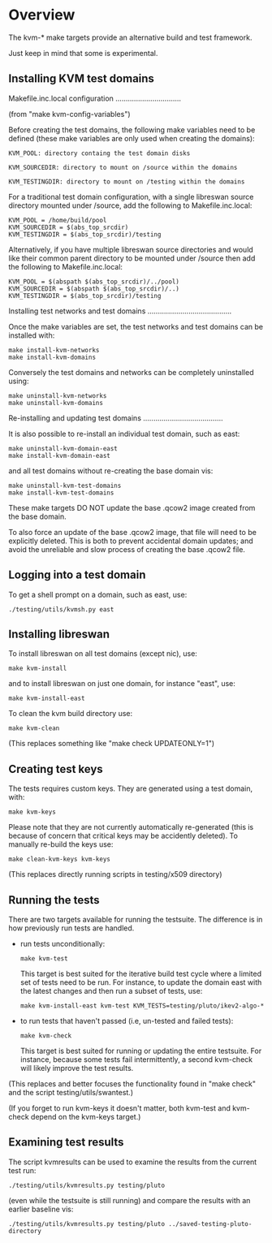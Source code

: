 
Overview
========

The kvm-* make targets provide an alternative build and test
framework.

Just keep in mind that some is experimental.


Installing KVM test domains
---------------------------


Makefile.inc.local configuration
................................

(from "make kvm-config-variables")

Before creating the test domains, the following make variables need to
be defined (these make variables are only used when creating the
domains):

    KVM_POOL: directory containg the test domain disks

    KVM_SOURCEDIR: directory to mount on /source within the domains

    KVM_TESTINGDIR: directory to mount on /testing within the domains

For a traditional test domain configuration, with a single libreswan
source directory mounted under /source, add the following to
Makefile.inc.local:

    KVM_POOL = /home/build/pool
    KVM_SOURCEDIR = $(abs_top_srcdir)
    KVM_TESTINGDIR = $(abs_top_srcdir)/testing

Alternatively, if you have multiple libreswan source directories and
would like their common parent directory to be mounted under /source
then add the following to Makefile.inc.local:

    KVM_POOL = $(abspath $(abs_top_srcdir)/../pool)
    KVM_SOURCEDIR = $(abspath $(abs_top_srcdir)/..)
    KVM_TESTINGDIR = $(abs_top_srcdir)/testing


Installing test networks and test domains
.........................................

Once the make variables are set, the test networks and test domains
can be installed with:

    make install-kvm-networks
    make install-kvm-domains

Conversely the test domains and networks can be completely uninstalled
using:

    make uninstall-kvm-networks
    make uninstall-kvm-domains


Re-installing and updating test domains
.......................................

It is also possible to re-install an individual test domain, such as
east:

    make uninstall-kvm-domain-east
    make install-kvm-domain-east

and all test domains without re-creating the base domain vis:

    make uninstall-kvm-test-domains
    make install-kvm-test-domains

These make targets DO NOT update the base .qcow2 image created from
the base domain.

To also force an update of the base .qcow2 image, that file will need
to be explicitly deleted.  This is both to prevent accidental domain
updates; and avoid the unreliable and slow process of creating the
base .qcow2 file.


Logging into a test domain
--------------------------

To get a shell prompt on a domain, such as east, use:

    ./testing/utils/kvmsh.py east


Installing libreswan
--------------------

To install libreswan on all test domains (except nic), use:

    make kvm-install

and to install libreswan on just one domain, for instance "east", use:

    make kvm-install-east

To clean the kvm build directory use:

    make kvm-clean

(This replaces something like "make check UPDATEONLY=1")


Creating test keys
------------------

The tests requires custom keys.  They are generated using a test
domain, with:

    make kvm-keys

Please note that they are not currently automatically re-generated
(this is because of concern that critical keys may be accidently
deleted).  To manually re-build the keys use:

    make clean-kvm-keys kvm-keys

(This replaces directly running scripts in testing/x509 directory)


Running the tests
-----------------

There are two targets available for running the testsuite.  The
difference is in how previously run tests are handled.

- run tests unconditionally:

      make kvm-test

  This target is best suited for the iterative build test cycle where
  a limited set of tests need to be run.  For instance, to update the
  domain east with the latest changes and then run a subset of tests,
  use:

      make kvm-install-east kvm-test KVM_TESTS=testing/pluto/ikev2-algo-*

- to run tests that haven't passed (i.e, un-tested and failed tests):

      make kvm-check

  This target is best suited for running or updating the entire
  testsuite.  For instance, because some tests fail intermittently, a
  second kvm-check will likely improve the test results.

(This replaces and better focuses the functionality found in "make
check" and the script testing/utils/swantest.)

(If you forget to run kvm-keys it doesn't matter, both kvm-test and
kvm-check depend on the kvm-keys target.)


Examining test results
----------------------

The script kvmresults can be used to examine the results from the
current test run:

    ./testing/utils/kvmresults.py testing/pluto

(even while the testsuite is still running) and compare the results
with an earlier baseline vis:

    ./testing/utils/kvmresults.py testing/pluto ../saved-testing-pluto-directory
